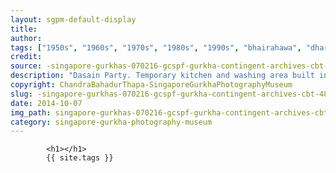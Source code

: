 ```yaml
---
layout: sgpm-default-display
title: 
author: 
tags: ["1950s", "1960s", "1970s", "1980s", "1990s", "bhairahawa", "dharan", "gurkhas", "kathmandu", "nepal", "pokhara", "singapore", "singapore gurkha archive", "singapore gurkha old photographs", "singapore gurkha photography museum", "singapore gurkhas"]
credit: 
source: -singapore-gurkhas-070216-gcspf-gurkha-contingent-archives-cbt-48
description: "Dasain Party. Temporary kitchen and washing area built in the background. Date: Unknown."
copyright: ChandraBahadurThapa-SingaporeGurkhaPhotographyMuseum
slug: -singapore-gurkhas-070216-gcspf-gurkha-contingent-archives-cbt-48
date: 2014-10-07
img_path: singapore-gurkhas-070216-gcspf-gurkha-contingent-archives-cbt-48.jpg
category: singapore-gurkha-photography-museum
---
```

	 		

	 		<h1></h1>
	 		{{ site.tags }}
	 		
